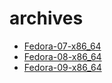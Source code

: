 # archives
* [Fedora-07-x86_64](http://ftp.iij.ad.jp/pub/linux/Fedora/archive/fedora/linux/releases/7/Fedora/x86_64/iso/F-7-x86_64-DVD.iso) 
* [Fedora-08-x86_64](http://ftp.iij.ad.jp/pub/linux/Fedora/archive/fedora/linux/releases/8/Fedora/x86_64/iso/Fedora-8-x86_64-DVD.iso) 
* [Fedora-09-x86_64](http://ftp.iij.ad.jp/pub/linux/Fedora/archive/fedora/linux/releases/9/Fedora/x86_64/iso/Fedora-9-x86_64-DVD.iso)
